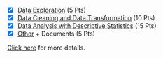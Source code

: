 - [x] [Data Exploration](./data_exploration) (5 Pts)
- [x] [Data Cleaning and Data Transformation](./data_cleaning) (10 Pts)
- [x] [Data Analysis with Descriptive Statistics](./data_analysis) (15 Pts)
- [x] [Other](../assignments) + Documents (5 Pts)

[Click here](https://github.com/sit-2021-int214/int214-project/blob/main/README.md) for more details.
